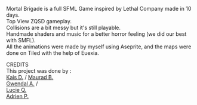 Mortal Brigade is a full SFML Game inspired by Lethal Company made in 10 days.   
Top View ZQSD gameplay.   
Collisions are a bit messy but it's still playable.   
Handmade shaders and music for a better horror feeling (we did our best with SMFL).   
All the animations were made by myself using Aseprite, and the maps were done on Tiled with the help of Euexia.   
   
   
CREDITS   
This project was done by :   
[Kais D.](https://github.com/KakaTheRat) / 
[Maurad B.](https://github.com/BySkullZ)   
[Gwendal A.](https://github.com/LiLPray) /   
[Lucie Q.](https://github.com/Euexia)   
[Adrien P.](https://github.com/Kybrien) 
